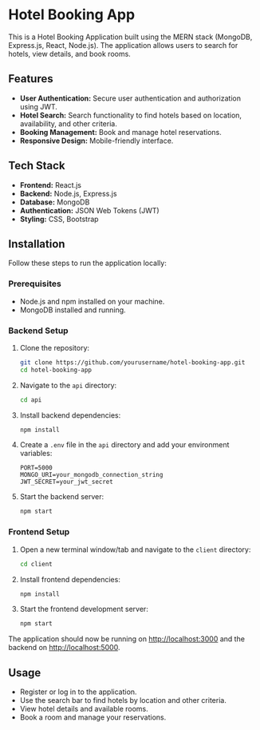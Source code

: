 # Hotel Booking App

This is a Hotel Booking Application built using the MERN stack (MongoDB, Express.js, React, Node.js). The application allows users to search for hotels, view details, and book rooms.

## Features

- **User Authentication:** Secure user authentication and authorization using JWT.
- **Hotel Search:** Search functionality to find hotels based on location, availability, and other criteria.
- **Booking Management:** Book and manage hotel reservations.
- **Responsive Design:** Mobile-friendly interface.

## Tech Stack

- **Frontend:** React.js
- **Backend:** Node.js, Express.js
- **Database:** MongoDB
- **Authentication:** JSON Web Tokens (JWT)
- **Styling:** CSS, Bootstrap

## Installation

Follow these steps to run the application locally:

### Prerequisites

- Node.js and npm installed on your machine.
- MongoDB installed and running.

### Backend Setup

1. Clone the repository:
    ```sh
    git clone https://github.com/yourusername/hotel-booking-app.git
    cd hotel-booking-app
    ```

2. Navigate to the `api` directory:
    ```sh
    cd api
    ```

3. Install backend dependencies:
    ```sh
    npm install
    ```

4. Create a `.env` file in the `api` directory and add your environment variables:
    ```env
    PORT=5000
    MONGO_URI=your_mongodb_connection_string
    JWT_SECRET=your_jwt_secret
    ```

5. Start the backend server:
    ```sh
    npm start
    ```

### Frontend Setup

1. Open a new terminal window/tab and navigate to the `client` directory:
    ```sh
    cd client
    ```

2. Install frontend dependencies:
    ```sh
    npm install
    ```

3. Start the frontend development server:
    ```sh
    npm start
    ```

The application should now be running on [http://localhost:3000](http://localhost:3000) and the backend on [http://localhost:5000](http://localhost:5000).

## Usage

- Register or log in to the application.
- Use the search bar to find hotels by location and other criteria.
- View hotel details and available rooms.
- Book a room and manage your reservations.
